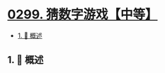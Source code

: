 # [0299. 猜数字游戏【中等】](https://github.com/Tdahuyou/TNotes.leetcode/tree/main/notes/0299.%20%E7%8C%9C%E6%95%B0%E5%AD%97%E6%B8%B8%E6%88%8F%E3%80%90%E4%B8%AD%E7%AD%89%E3%80%91)

<!-- region:toc -->

- [1. 📝 概述](#1--概述)

<!-- endregion:toc -->

## 1. 📝 概述
